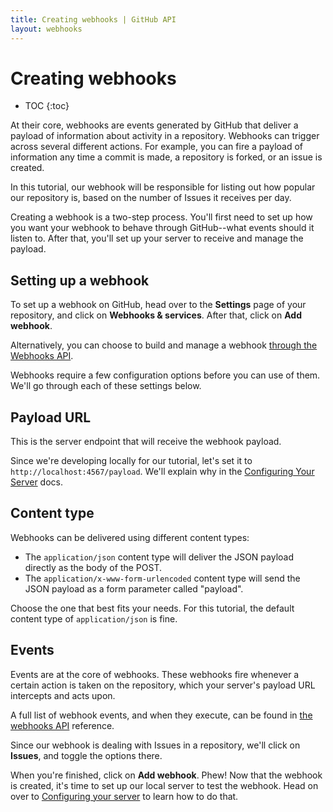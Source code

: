 ```yaml
---
title: Creating webhooks | GitHub API
layout: webhooks
---
```


# Creating webhooks

* TOC
{:toc}

At their core, webhooks are events generated by GitHub that deliver a payload of
information about activity in a repository. Webhooks can trigger across several
different actions. For example, you can fire a payload of information any time
a commit is made, a repository is forked, or an issue is created.

In this tutorial, our webhook will be responsible for listing out how popular our
repository is, based on the number of Issues it receives per day.

Creating a webhook is a two-step process. You'll first need to set up how you want
your webhook to behave through GitHub--what events should it listen to. After that,
you'll set up your server to receive and manage the payload.

## Setting up a webhook

To set up a webhook on GitHub, head over to the **Settings** page of your repository,
and click on **Webhooks & services**. After that, click on **Add webhook**.

Alternatively, you can choose to build and manage a webhook [through the Webhooks API][webhook-api].

Webhooks require a few configuration options before you can use of them.
We'll go through each of these settings below.

## Payload URL

This is the server endpoint that will receive the webhook payload.

Since we're developing locally for our tutorial, let's set it to `http://localhost:4567/payload`.
We'll explain why in the [Configuring Your Server](/webhooks/configuring/) docs.

## Content type

Webhooks can be delivered using different content types:

- The `application/json` content type will deliver the JSON payload directly as the body of the POST.
- The `application/x-www-form-urlencoded` content type will send the JSON payload as a form parameter
  called "payload".

Choose the one that best fits your needs. For this tutorial, the default content type of
`application/json` is fine.

## Events

Events are at the core of webhooks. These webhooks fire whenever a certain action is
taken on the repository, which your server's payload URL intercepts and acts upon.

A full list of webhook events, and when they execute, can be found in [the webhooks API][hooks-api] reference.

Since our webhook is dealing with Issues in a repository, we'll click on **Issues**,
and toggle the options there.

When you're finished, click on **Add webhook**. Phew! Now that the webhook is created,
it's time to set up our local server to test the webhook. Head on over to
[Configuring your server](/webhooks/configuring/) to learn how to do that.

[webhook-api]: /v3/repos/hooks/
[hooks-api]: /webhooks/#events
